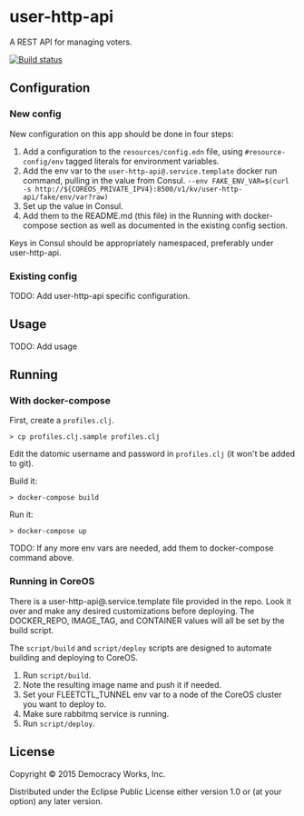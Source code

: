 # user-http-api

A REST API for managing voters.

[![Build status](https://badge.buildkite.com/cff715ecfc18328abe04bcb114bf9103c1e83f52fcc4b528d6.svg)](https://buildkite.com/democracyworks/user-http-api)

## Configuration

### New config

New configuration on this app should be done in four steps:

1. Add a configuration to the `resources/config.edn` file, using
   `#resource-config/env` tagged literals for environment variables.
2. Add the env var to the `user-http-api@.service.template` docker run
   command, pulling in the value from Consul.
   `--env FAKE_ENV_VAR=$(curl -s http://${COREOS_PRIVATE_IPV4}:8500/v1/kv/user-http-api/fake/env/var?raw)`
3. Set up the value in Consul.
4. Add them to the README.md (this file) in the Running with
   docker-compose section as well as documented in the existing config
   section.

Keys in Consul should be appropriately namespaced, preferably under user-http-api.

### Existing config

TODO: Add user-http-api specific configuration.

## Usage

TODO: Add usage

## Running

### With docker-compose

First, create a `profiles.clj`.

```
> cp profiles.clj.sample profiles.clj
```

Edit the datomic username and password in `profiles.clj` (it won't be
added to git).

Build it:

```
> docker-compose build
```

Run it:

```
> docker-compose up
```

TODO: If any more env vars are needed, add them to docker-compose command above.

### Running in CoreOS

There is a user-http-api@.service.template file provided in the repo. Look
it over and make any desired customizations before deploying. The
DOCKER_REPO, IMAGE_TAG, and CONTAINER values will all be set by the
build script.

The `script/build` and `script/deploy` scripts are designed to
automate building and deploying to CoreOS.

1. Run `script/build`.
1. Note the resulting image name and push it if needed.
1. Set your FLEETCTL_TUNNEL env var to a node of the CoreOS cluster
   you want to deploy to.
1. Make sure rabbitmq service is running.
1. Run `script/deploy`.

## License

Copyright © 2015 Democracy Works, Inc.

Distributed under the Eclipse Public License either version 1.0 or (at
your option) any later version.
